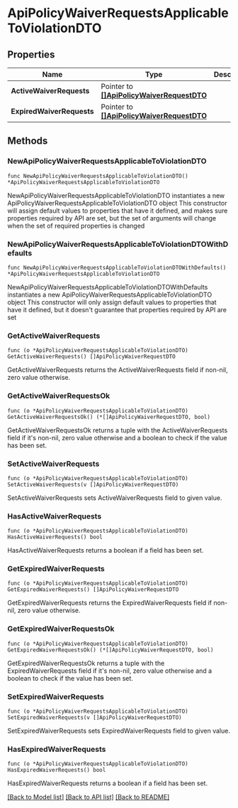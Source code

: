 # ApiPolicyWaiverRequestsApplicableToViolationDTO

## Properties

Name | Type | Description | Notes
------------ | ------------- | ------------- | -------------
**ActiveWaiverRequests** | Pointer to [**[]ApiPolicyWaiverRequestDTO**](ApiPolicyWaiverRequestDTO.md) |  | [optional] 
**ExpiredWaiverRequests** | Pointer to [**[]ApiPolicyWaiverRequestDTO**](ApiPolicyWaiverRequestDTO.md) |  | [optional] 

## Methods

### NewApiPolicyWaiverRequestsApplicableToViolationDTO

`func NewApiPolicyWaiverRequestsApplicableToViolationDTO() *ApiPolicyWaiverRequestsApplicableToViolationDTO`

NewApiPolicyWaiverRequestsApplicableToViolationDTO instantiates a new ApiPolicyWaiverRequestsApplicableToViolationDTO object
This constructor will assign default values to properties that have it defined,
and makes sure properties required by API are set, but the set of arguments
will change when the set of required properties is changed

### NewApiPolicyWaiverRequestsApplicableToViolationDTOWithDefaults

`func NewApiPolicyWaiverRequestsApplicableToViolationDTOWithDefaults() *ApiPolicyWaiverRequestsApplicableToViolationDTO`

NewApiPolicyWaiverRequestsApplicableToViolationDTOWithDefaults instantiates a new ApiPolicyWaiverRequestsApplicableToViolationDTO object
This constructor will only assign default values to properties that have it defined,
but it doesn't guarantee that properties required by API are set

### GetActiveWaiverRequests

`func (o *ApiPolicyWaiverRequestsApplicableToViolationDTO) GetActiveWaiverRequests() []ApiPolicyWaiverRequestDTO`

GetActiveWaiverRequests returns the ActiveWaiverRequests field if non-nil, zero value otherwise.

### GetActiveWaiverRequestsOk

`func (o *ApiPolicyWaiverRequestsApplicableToViolationDTO) GetActiveWaiverRequestsOk() (*[]ApiPolicyWaiverRequestDTO, bool)`

GetActiveWaiverRequestsOk returns a tuple with the ActiveWaiverRequests field if it's non-nil, zero value otherwise
and a boolean to check if the value has been set.

### SetActiveWaiverRequests

`func (o *ApiPolicyWaiverRequestsApplicableToViolationDTO) SetActiveWaiverRequests(v []ApiPolicyWaiverRequestDTO)`

SetActiveWaiverRequests sets ActiveWaiverRequests field to given value.

### HasActiveWaiverRequests

`func (o *ApiPolicyWaiverRequestsApplicableToViolationDTO) HasActiveWaiverRequests() bool`

HasActiveWaiverRequests returns a boolean if a field has been set.

### GetExpiredWaiverRequests

`func (o *ApiPolicyWaiverRequestsApplicableToViolationDTO) GetExpiredWaiverRequests() []ApiPolicyWaiverRequestDTO`

GetExpiredWaiverRequests returns the ExpiredWaiverRequests field if non-nil, zero value otherwise.

### GetExpiredWaiverRequestsOk

`func (o *ApiPolicyWaiverRequestsApplicableToViolationDTO) GetExpiredWaiverRequestsOk() (*[]ApiPolicyWaiverRequestDTO, bool)`

GetExpiredWaiverRequestsOk returns a tuple with the ExpiredWaiverRequests field if it's non-nil, zero value otherwise
and a boolean to check if the value has been set.

### SetExpiredWaiverRequests

`func (o *ApiPolicyWaiverRequestsApplicableToViolationDTO) SetExpiredWaiverRequests(v []ApiPolicyWaiverRequestDTO)`

SetExpiredWaiverRequests sets ExpiredWaiverRequests field to given value.

### HasExpiredWaiverRequests

`func (o *ApiPolicyWaiverRequestsApplicableToViolationDTO) HasExpiredWaiverRequests() bool`

HasExpiredWaiverRequests returns a boolean if a field has been set.


[[Back to Model list]](../README.md#documentation-for-models) [[Back to API list]](../README.md#documentation-for-api-endpoints) [[Back to README]](../README.md)


